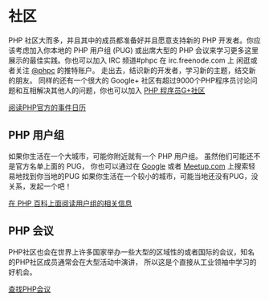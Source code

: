 # 社区

PHP 社区大而多，并且其中的成员都准备好并且愿意支持新的 PHP 开发者。你应该考虑加入你本地的 PHP 用户组 (PUG) 
或出席大型的 PHP 会议来学习更多这里展示的最佳实践。你也可以加入 IRC 频道#phpc 在 irc.freenode.com 上
闲逛或者关注 [@phpc][phpc-twitter] 的推特账户。 走出去，结识新的开发者，学习新的主题，结交新的朋友。
同样的还有一个很大的 Google+ 社区有超过9000个PHP程序员讨论问题和互相解决其他人的问题，你也可以加入
[PHP 程序员G+社区][php-programmers-gplus]

[阅读PHP官方的事件日历][php-calendar]

## PHP 用户组

如果你生活在一个大城市，可能你附近就有一个 PHP 用户组。 虽然他们可能还不是官方名单上面的 PUG，
你也可以通过在 [Google][google] 或者 [Meetup.com][meetup] 上搜索轻易地找到你当地的PUG
如果你生活在一个较小的城市，可能当地还没有PUG，没关系，发起一个吧！

[在 PHP 百科上面阅读用户组的相关信息][php-wiki]

## PHP 会议

PHP社区也会在世界上许多国家举办一些大型的区域性的或者国际的会议，知名的PHP社区成员通常会在大型活动中演讲，
所以这是个直接从工业领袖中学习的好机会。

[查找PHP会议][php-conf]

[php-calendar]: http://www.php.net/cal.php
[google]: https://www.google.com/search?q=php+user+group+near+me
[meetup]: http://www.meetup.com/find/
[php-wiki]: https://wiki.php.net/usergroups
[php-conf]: http://php.net/conferences/index.php
[phpc-twitter]: https://twitter.com/phpc
[php-programmers-gplus]: https://plus.google.com/u/0/communities/104245651975268426012
